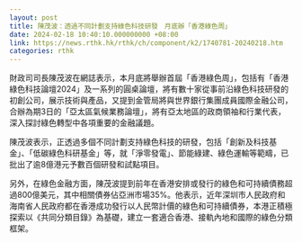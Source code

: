 ```yaml
---
layout: post
title: 陳茂波：透過不同計劃支持綠色科技研發　月底辦「香港綠色周」
date: 2024-02-18 10:40:10.000000000 +08:00
link: https://news.rthk.hk/rthk/ch/component/k2/1740781-20240218.htm
categories: rthk
---
```


財政司司長陳茂波在網誌表示，本月底將舉辦首屆「香港綠色周」，包括有「香港綠色科技論壇2024」及一系列的圓桌論壇，將有數十家從事前沿綠色科技研發的初創公司，展示技術與產品，又提到金管局將與世界銀行集團成員國際金融公司，合辦為期3日的「亞太區氣候業務論壇」，將有亞太地區的政商領袖和行業代表，深入探討綠色轉型中各項重要的金融議題。

陳茂波表示，正透過多個不同計劃支持綠色科技的研發，包括「創新及科技基金」、「低碳綠色科研基金」等，就「淨零發電」、節能綠建、綠色運輸等範疇，已批出了逾8億港元予數百個研發和試點項目。

另外，在綠色金融方面，陳茂波提到前年在香港安排或發行的綠色和可持續債務超過800億美元，其中相關債券佔亞洲市場35%。他表示，近年深圳市人民政府和海南省人民政府都在香港成功發行以人民幣計價的綠色和可持續債券，本港正積極探索以《共同分類目錄》為基礎，建立一套適合香港、接軌內地和國際的綠色分類框架。
